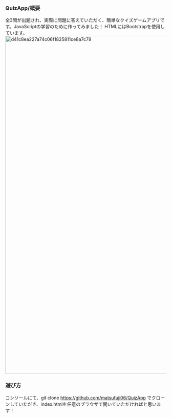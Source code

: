 ### QuizApp/概要  
全3問が出題され、実際に問題に答えていただく、簡単なクイズゲームアプリです。JavaScriptの学習のために作ってみました！ HTMLにはBootstrapを使用しています。 
<img width="1057" alt="d41c8ea227a74c06f1825811ce8a7c79" src="https://user-images.githubusercontent.com/66365394/102960336-17c7ab00-4525-11eb-83bb-19a2eea4627e.png">

### 遊び方  
コンソールにて、git clone https://github.com/matsufuji06/QuizApp でクローンしていただき、index.htmlを任意のブラウザで開いていただければと思います！
